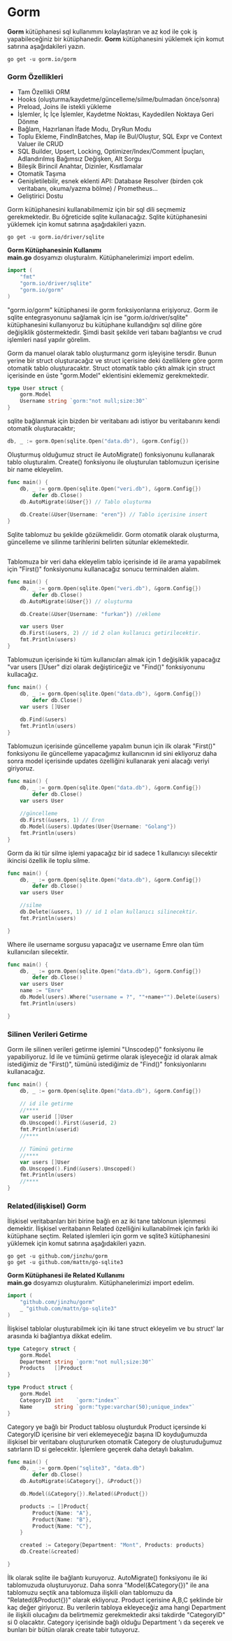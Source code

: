 # Gorm



**Gorm** kütüphanesi sql kullanımını kolaylaştıran ve az kod ile çok iş yapabileceğiniz bir kütüphanedir. **Gorm** kütüphanesini yüklemek için komut satırına  aşağıdakileri yazın.

```
go get -u gorm.io/gorm
```

### Gorm Özellikleri&#x20;

* Tam Özellikli ORM
* Hooks (oluşturma/kaydetme/güncelleme/silme/bulmadan önce/sonra)
* Preload, Joins ile istekli yükleme
* İşlemler, İç İçe İşlemler, Kaydetme Noktası, Kaydedilen Noktaya Geri Dönme
* Bağlam, Hazırlanan İfade Modu, DryRun Modu
* Toplu Ekleme, FindInBatches, Map ile Bul/Oluştur, SQL Expr ve Context Valuer ile CRUD
* SQL Builder, Upsert, Locking, Optimizer/Index/Comment İpuçları, Adlandırılmış Bağımsız Değişken, Alt Sorgu
* Bileşik Birincil Anahtar, Dizinler, Kısıtlamalar
* Otomatik Taşıma
* Genişletilebilir, esnek eklenti API: Database Resolver (birden çok veritabanı, okuma/yazma bölme) / Prometheus…
* Geliştirici Dostu

Gorm kütüphanesini kullanabilmemiz için bir sql dili seçmemiz gerekmektedir. Bu öğreticide sqlite kullanacağız. Sqlite kütüphanesini yüklemek için komut satırına aşağıdakileri yazın.

```
go get -u gorm.io/driver/sqlite
```



**Gorm Kütüphanesinin Kullanımı**\
**main.go** dosyamızı oluşturalım. Kütüphanelerimizi import edelim.

```go
import (
	"fmt"
	"gorm.io/driver/sqlite"
	"gorm.io/gorm"
)
```

"gorm.io/gorm" kütüphanesi ile gorm fonksiyonlarına erişiyoruz. Gorm ile sqlite entegrasyonunu sağlamak için ise "gorm.io/driver/sqlite" kütüphanesini kullanıyoruz bu kütüphane kullandığını sql diline göre değişiklik göstermektedir. Şimdi basit şekilde veri tabanı bağlantısı ve crud işlemleri nasıl yapılır görelim.

Gorm da manuel olarak tablo oluşturmanız gorm işleyişine tersdir. Bunun yerine bir struct oluşturacağız ve struct içerisine deki özelliklere göre gorm otomatik tablo oluşturacaktır. Struct otomatik tablo çıktı almak için struct içerisinde en üste "gorm.Model" eklentisini eklememiz gerekmektedir.

```go
type User struct {
	gorm.Model
	Username string `gorm:"not null;size:30"`
}

```

sqlite bağlanmak için bizden bir veritabanı adı istiyor bu veritabanını kendi otomatik oluşturacaktır;

```go
db, _ := gorm.Open(sqlite.Open("data.db"), &gorm.Config{})
```

Oluşturmuş olduğumuz struct ile AutoMigrate() fonksiyonunu kullanarak tablo oluşturalım. Create() fonksiyonu ile oluşturulan tablomuzun içerisine bir name ekleyelim.

```go
func main() {
	db, _ := gorm.Open(sqlite.Open("veri.db"), &gorm.Config{})
    	defer db.Close()
	db.AutoMigrate(&User{}) // Tablo oluşturma
	
	db.Create(&User{Username: "eren"}) // Tablo içerisine insert
}
```

Sqlite tablomuz bu şekilde gözükmelidir. Gorm otomatik olarak oluşturma, güncelleme ve silinme tarihlerini belirten sütunlar eklemektedir.

<figure><img src="broken-reference" alt=""><figcaption></figcaption></figure>

Tablomuza bir veri daha ekleyelim tablo içerisinde id ile arama yapabilmek için "First()" fonksiyonunu kullanacağız sonucu terminalden alalım.&#x20;

```go
func main() {
	db, _ := gorm.Open(sqlite.Open("veri.db"), &gorm.Config{})
    	defer db.Close()
	db.AutoMigrate(&User{}) // oluşturma

	db.Create(&User{Username: "furkan"}) //ekleme

	var users User 
	db.First(&users, 2) // id 2 olan kullanıcı getirilecektir.
	fmt.Println(users)
}

```

Tablomuzun içerisinde ki tüm kullanıcıları almak için 1 değişiklik yapacağız "var users \[]User" dizi olarak değiştiriceğiz ve "Find()" fonksiyonunu kullacağız.

```go
func main() {
	db, _ := gorm.Open(sqlite.Open("data.db"), &gorm.Config{})
    	defer db.Close()
	var users []User
	
	db.Find(&users)
	fmt.Println(users)
}

```

Tablomuzun içerisinde güncelleme yapalım bunun için ilk olarak "First()" fonksiyonu ile güncelleme yapacağımız kullanıcının id sini ekliyoruz daha sonra model içerisinde updates özelliğini kullanarak yeni alacağı veriyi giriyoruz.

```go
func main() {
	db, _ := gorm.Open(sqlite.Open("data.db"), &gorm.Config{})
    	defer db.Close()
	var users User
	
	//güncelleme
	db.First(&users, 1) // Eren
	db.Model(&users).Updates(User{Username: "Golang"})
	fmt.Println(users)
}

```

Gorm da iki tür silme işlemi yapacağız bir id sadece 1 kullanıcıyı silecektir ikincisi özellik ile toplu silme.

```go
func main() {
	db, _ := gorm.Open(sqlite.Open("data.db"), &gorm.Config{})
    	defer db.Close()
	var users User

	//silme
	db.Delete(&users, 1) // id 1 olan kullanıcı silinecektir.
	fmt.Println(users)

}

```

Where ile username sorgusu yapacağız ve username Emre olan tüm kullanıcıları silecektir.

```go
func main() {
	db, _ := gorm.Open(sqlite.Open("data.db"), &gorm.Config{})
    	defer db.Close()
	var users User
	name := "Emre"
	db.Model(users).Where("username = ?", ""+name+"").Delete(&users)
	fmt.Println(users)

}

```

### Silinen Verileri Getirme

Gorm ile silinen verileri getirme işlemini "Unscodep()" fonksiyonu ile yapabiliyoruz. İd ile ve tümünü getirme olarak işleyeceğiz id olarak almak istediğimiz de "First()", tümünü istediğimiz de "Find()" fonksiyonlarını kullanacağız.

```go
func main() {
	db, _ := gorm.Open(sqlite.Open("data.db"), &gorm.Config{})

	// id ile getirme
	//****
	var userid []User
	db.Unscoped().First(&userid, 2)
	fmt.Println(userid)
	//****
	
	// Tümünü getirme
	//****
	var users []User
	db.Unscoped().Find(&users).Unscoped()
	fmt.Println(users)
	//****
}

```

### Related(ilişkisel) Gorm

İlişkisel veritabanları biri birine bağlı en az iki tane tablonun işlenmesi demektir. İlişkisel veritabanın Related özelliğini kullanabilmek için farklı iki kütüphane seçtim. Related işlemleri için gorm ve sqlite3 kütüphanesini yüklemek için komut satırına aşağıdakileri yazın.

```
go get -u github.com/jinzhu/gorm
go get -u github.com/mattn/go-sqlite3
```

**Gorm Kütüphanesi ile Related Kullanımı**\
**main.go** dosyamızı oluşturalım. Kütüphanelerimizi import edelim.

```go
import (
	"github.com/jinzhu/gorm"
	_ "github.com/mattn/go-sqlite3"
)
```

İlişkisel tablolar oluşturabilmek için iki tane struct ekleyelim ve bu struct' lar arasında ki bağlantıya dikkat edelim.&#x20;

```go
type Category struct {
	gorm.Model
	Department string `gorm:"not null;size:30"`
	Products   []Product
}

type Product struct {
	gorm.Model
	CategoryID int    `gorm:"index"`
	Name       string `gorm:"type:varchar(50);unique_index"`
}
```

Category ye bağlı bir Product tablosu oluşturduk Product içersinde ki CategoryID içerisine bir veri eklemeyeceğiz başına ID koyduğumuzda ilişkisel bir veritabanı oluştururken otomatik Category de oluşturuduğumuz satırların ID si gelecektir. İşlemlere geçerek daha detaylı bakalım.

```go
func main() {
	db, _ := gorm.Open("sqlite3", "data.db")
    	defer db.Close()
	db.AutoMigrate(&Category{}, &Product{})

	db.Model(&Category{}).Related(&Product{})

	products := []Product{
		Product{Name: "A"},
		Product{Name: "B"},
		Product{Name: "C"},
	}

	created := Category{Department: "Mont", Products: products}
	db.Create(&created)

}

```

İlk olarak sqlite ile bağlantı kuruyoruz. AutoMigrate() fonksiyonu ile iki tablomuzuda oluşturuyoruz. Daha sonra "Model(\&Category{})" ile ana tablomuzu seçtik ana tablomuza ilişkili olan tablomuzu da "Related(\&Product{})" olarak ekliyoruz. Product içerisine A,B,C şeklinde bir kaç değer giriyoruz. Bu verilerin tabloya ekleyeceğiz ama hangi Department ile ilişkili olucağını da belirtmemiz gerekmektedir aksi takdirde "CategoryID" si 0 olacaktır. Category içerisinde bağlı olduğu Department 'ı da seçerek ve bunları bir bütün olarak create tabir tutuyoruz.

<figure><img src="broken-reference" alt=""><figcaption></figcaption></figure>

<figure><img src="broken-reference" alt=""><figcaption></figcaption></figure>

<figure><img src="broken-reference" alt=""><figcaption></figcaption></figure>
